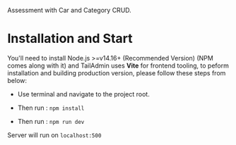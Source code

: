 Assessment with Car and Category CRUD.

# Installation and Start

You'll need to install Node.js >=v14.16+ (Recommended Version) (NPM comes along with it) and TailAdmin uses **Vite** for frontend tooling, to peform installation and building production version, please follow these steps from below:

- Use terminal and navigate to the project root.

- Then run : `npm install`

- Then run : `npm run dev`

Server will run on `localhost:500`
